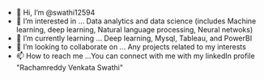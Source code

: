 - 👋 Hi, I’m @swathi12594
- 👀 I’m interested in ... Data analytics and data science (includes Machine learning, deep learning, Natural language processing, Neural netwoks)
- 🌱 I’m currently learning ... Deep learning, Mysql, Tableau, and PowerBI
- 💞️ I’m looking to collaborate on ... Any projects related to my interests
- 📫 How to reach me ...You can connect with me with my linkedIn profile "Rachamreddy Venkata Swathi"

<!---
swathi12594/swathi12594 is a ✨ special ✨ repository because its `README.md` (this file) appears on your GitHub profile.
You can click the Preview link to take a look at your changes.
--->

